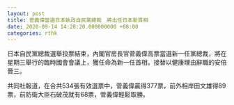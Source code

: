 ```yaml
---
layout: post
title: 菅義偉當選日本執政自民黨總裁　將出任日本新首相
date: 2020-09-14 14:28:20.000000000 +08:00
categories: rthk
---
```


日本自民黨總裁選舉投票結束，內閣官房長官菅義偉高票當選新一任黨總裁，將在星期三舉行的臨時國會會議上，獲任命為新一任首相，接替以健康理由辭職的安倍晉三。

共同社報道，在合共534張有效選票中，菅義偉贏得377票，前外相岸田文雄得89票，前防衛大臣石破茂就有68票，菅義偉輕鬆取勝。
